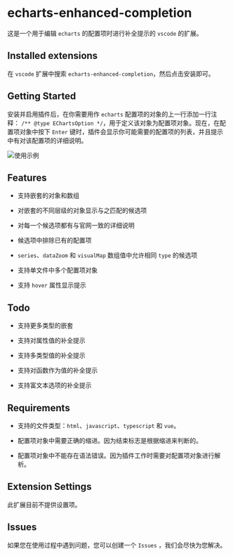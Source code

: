 # echarts-enhanced-completion

这是一个用于编辑 `echarts` 的配置项时进行补全提示的 `vscode` 的扩展。

## Installed extensions

在 `vscode` 扩展中搜索 `echarts-enhanced-completion`，然后点击安装即可。

## Getting Started

安装并启用插件后，在你需要用作 `echarts` 配置项的对象的上一行添加一行注释： `/** @type EChartsOption */`，用于定义该对象为配置项对象。现在，在配置项对象中按下 `Enter` 键时，插件会显示你可能需要的配置项的列表，并且提示中有对该配置项的详细说明。

![使用示例](https://github.com/ren-wei/echarts-enhanced-completion/raw/master/images/GettingStarted.gif)

## Features

* 支持嵌套的对象和数组

* 对嵌套的不同层级的对象显示与之匹配的候选项

* 对每一个候选项都有与官网一致的详细说明

* 候选项中排除已有的配置项

* `series`、`dataZoom` 和 `visualMap` 数组值中允许相同 `type` 的候选项

* 支持单文件中多个配置项对象

* 支持 `hover` 属性显示提示

## Todo

* 支持更多类型的嵌套

* 支持对属性值的补全提示

* 支持多类型值的补全提示

* 支持对函数作为值的补全提示

* 支持富文本选项的补全提示

## Requirements

* 支持的文件类型：`html`、`javascript`、`typescript` 和 `vue`。

* 配置项对象中需要正确的缩进。因为结束标志是根据缩进来判断的。

* 配置项对象中不能存在语法错误。因为插件工作时需要对配置项对象进行解析。

## Extension Settings

此扩展目前不提供设置项。

## Issues

如果您在使用过程中遇到问题，您可以创建一个 `Issues` ，我们会尽快为您解决。
